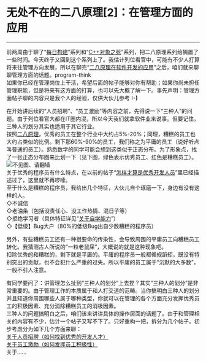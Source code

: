 # 无处不在的二八原理[2]：在管理方面的应用 

-----

 前两周由于聊了“[每日构建](https://program-think.blogspot.com/2009/02/daily-build-0-overview.html)”系列和“[C++对象之死](https://program-think.blogspot.com/2009/02/cxx-object-destroy-overview.html)”系列，把二八原理系列给搁置了一些时间。今天终于又回到这个系列上了。我估计列位看官中，可能有不少人打算将来往管理方向发展，所以在聊完“[二八原理在软件开发的应用](https://program-think.blogspot.com/2009/02/80-20-principle-1-software-developing.html)”之后，咱们就来聊聊管理方面的话题。program-think  
 如果你已经在管理岗位上干活，希望后面的帖子能够对你有帮助；如果你尚未担任管理职能，但是将来有这方面的打算，也可以先大概了解一下。事先声明：管理方面帖子聊的内容只是我个人的经验，仅供大伙儿参考 **:-)** 
   
 在开始讲后续的“人员招聘”、“员工激励”等内容之前，先得说一下“三种人”的问题。由于列位看官大都在IT圈内混，所以今天我们就拿软件业来说事。但要记住，三种人的划分其实也适用于其它行业。  
 按照[二八原理](https://program-think.blogspot.com/2009/02/80-20-principle-0-overview.html)，优秀的员工在整个行业中大约占5%-20%；同理，糟糕的员工也大约占类似的比例。剩下那60%-90%的员工，我们称之为平庸的员工（说好听点叫普通的员工）。熟悉数学的同学可能会想到这类似于正态分布。为了形象点，找了一张正态分布图来比划一下（见下图，绿色表示优秀员工、红色是糟糕员工）。  
 ![不见图、请翻墙](https://lh3.googleusercontent.com/WpMsKB6-qiViFcb8PW3amYSCgpA-QfnUnklH29G4bK5Gp1p1Nayt4GhYIS584dvJu6kHAGBJu81z1X5TKUT8AkQO5IAPfu1MLzO5SWPV4i_3XFNajCGByieknB_j4J65eEolbzkY)  
 关于优秀的程序员有什么特点，在以前的帖子“[怎样才算是优秀开发人员](https://program-think.blogspot.com/2009/01/0.html)”里已经描述过了，这里就不再啰嗦。  
 至于什么是糟糕的程序员，我给出几个特征，大伙儿自个琢磨一下，身边有没有这样的人。  
 ◇不诚信  
 ◇老油条（包括没责任心、没工作热情、混日子等）  
 ◇拒绝学习者（具体特征详见“[关于自学能力](https://program-think.blogspot.com/2009/01/2.html#active)”）  
 ◇【低级】Bug大户（80%的低级Bug出自少数糟糕的程序员）  
   
 另外，有些糟糕员工还有一种很要命的传染性，会导致周围的平庸员工向糟糕员工转化。我猜测古人所说的“一粒老鼠屎”，大概说的就是这种现象吧。  
 扣除优秀的和糟糕的，剩下就是平庸的。平庸的程序员一般都循规蹈矩，既没有特别突出的贡献，也不会犯什么严重的过失。所以平庸的员工属于“沉默的大多数”，一般不引人注意。  
   
 有同学要问了：讲管理怎么扯到“三种人的划分”上去捏？其实“三种人的划分”是非常重要的。由于管理工作的本质属于和人打交道的范畴。当你搞明白三种人的划分并且知道你周围哪些人属于哪种类型，你就可以在管理的各个方面充分发挥优秀员工的积极因素、充分消除糟糕员工的消极因素。  
 三种人的问题搞明白之后，咱们该来讲讲具体的操作层面的话题了。由于和管理相关的内容有不少，估计一个帖子又写不下了。只好重构一把，拆分为几个帖子。初步考虑分为如下几个方面来聊：  
 [关于人员招聘（如何找到优秀的开发人才）](https://program-think.blogspot.com/2009/03/80-20-principle-3-management-hire.html)  
 [关于员工激励（如何发挥员工积极性）](https://program-think.blogspot.com/2009/03/80-20-principle-4-management-encourage.html)  
 关于...... 